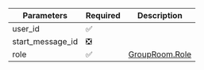 | Parameters       | Required                       | Description                         |
|------------------|--------------------            |-------------------------------------|
| user_id          | :white_check_mark:             |                                     |
| start_message_id | :negative_squared_cross_mark:  |                                     |
| role             | :white_check_mark:             | [GroupRoom.Role](GroupRoom.Role.md) |